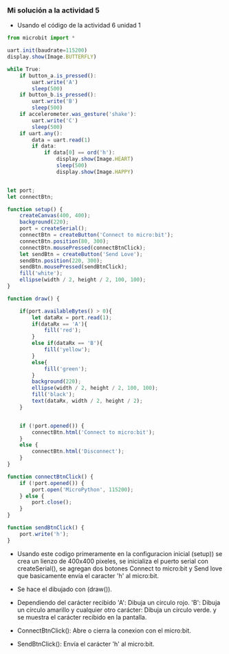 <!-- Leyendo Datos Seriales
Enunciado: investiga y experimenta con la recepción de datos seriales en el micro:bit. Recuerdas en la unidad anterior el botón de "Send Love" (puedes comenzar tu investigación por aquí)

Entrega:

Código que lea un carácter enviado por el puerto serial y lo muestre en la pantalla LED.
Documentación del proceso -->

### Mi solución a la actividad 5

- Usando el código de la actividad 6  unidad 1

``` js
from microbit import *

uart.init(baudrate=115200)
display.show(Image.BUTTERFLY)

while True:
    if button_a.is_pressed():
        uart.write('A')
        sleep(500)
    if button_b.is_pressed():
        uart.write('B')
        sleep(500)
    if accelerometer.was_gesture('shake'):
        uart.write('C')
        sleep(500)
    if uart.any():
        data = uart.read(1)
        if data:
            if data[0] == ord('h'):
                display.show(Image.HEART)
                sleep(500)
                display.show(Image.HAPPY)
```

``` js

let port;
let connectBtn;

function setup() {
    createCanvas(400, 400);
    background(220);
    port = createSerial();
    connectBtn = createButton('Connect to micro:bit');
    connectBtn.position(80, 300);
    connectBtn.mousePressed(connectBtnClick);
    let sendBtn = createButton('Send Love');
    sendBtn.position(220, 300);
    sendBtn.mousePressed(sendBtnClick);
    fill('white');
    ellipse(width / 2, height / 2, 100, 100);
}

function draw() {

    if(port.availableBytes() > 0){
        let dataRx = port.read(1);
        if(dataRx == 'A'){
            fill('red');   
        }
        else if(dataRx == 'B'){
            fill('yellow'); 
        }
        else{
            fill('green'); 
        }
        background(220);
        ellipse(width / 2, height / 2, 100, 100);
        fill('black');
        text(dataRx, width / 2, height / 2);
    }    


    if (!port.opened()) {
        connectBtn.html('Connect to micro:bit');
    } 
    else {
        connectBtn.html('Disconnect');
    }
}

function connectBtnClick() {
    if (!port.opened()) {
        port.open('MicroPython', 115200);
    } else {
        port.close();
    }
}

function sendBtnClick() {
    port.write('h');
}

```
- Usando este codigo primeramente en la configuracion inicial (setup)) se crea un lienzo de 400x400 pixeles, se inicializa el puerto serial con createSerial(), se agregan dos botones
Connect to micro:bit y Send love que basicamente envía el caracter 'h' al micro:bit.
- Se hace el dibujado con (draw()).
- Dependiendo del carácter recibido 'A': Dibuja un circulo rojo. 'B': Dibuja un círculo amarillo y cualquier otro carácter: Dibuja un círculo verde.
  y se muestra el carácter recibido en la pantalla.

- ConnectBtnClick(): Abre o cierra la conexion con el micro:bit.
- SendBtnClick(): Envía el carácter 'h' al micro:bit.


